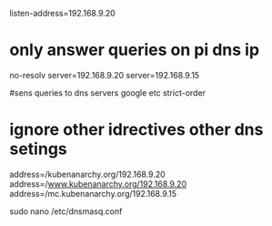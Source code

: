 listen-address=192.168.9.20
# only answer queries on pi dns ip
no-resolv
server=192.168.9.20
server=192.168.9.15

#sens queries to dns servers google etc
strict-order
# ignore other idrectives other dns setings
address=/kubenanarchy.org/192.168.9.20
address=/www.kubenanarchy.org/192.168.9.20
address=/mc.kubenanarchy.org/192.168.9.15

sudo nano /etc/dnsmasq.conf